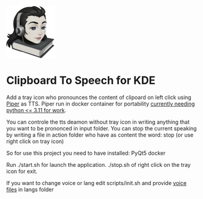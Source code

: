 ![Clipboard To Speech logo](ClipboardToSpeech.png)

# Clipboard To Speech for KDE

Add a tray icon who pronounces the content of clipoard on left click using [Piper](https://github.com/rhasspy/piper/) as TTS.
Piper run in docker container for portability [currently needing python <= 3.11 for work](https://github.com/rhasspy/piper/issues/509).

You can controle the tts deamon without tray icon in writing anything that you want to be prononced in input folder.
You can stop the current speaking by writing a file in action folder who have as content the word: stop (or use right click on tray icon)

So for use this project you need to have installed:
PyQt5
docker

Run ./start.sh for launch the application.
./stop.sh of right click on the tray icon for exit.

If you want to change voice or lang edit scripts/init.sh and provide [voice files](https://huggingface.co/rhasspy/piper-voices/tree/v1.0.0) in langs folder
